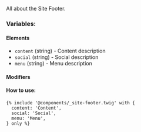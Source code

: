 All about the Site Footer.

### Variables:

#### Elements

- `content` (string) - Content description
- `social` (string) - Social description
- `menu` (string) - Menu description

#### Modifiers


#### How to use:

```twig
{% include '@components/_site-footer.twig' with {
  content: 'Content',
  social: 'Social',
  menu: 'Menu',
} only %}
```
